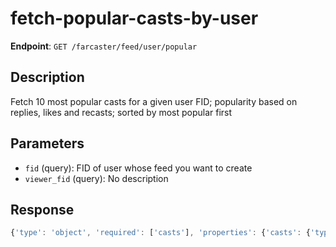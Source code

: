 # fetch-popular-casts-by-user

**Endpoint**: `GET /farcaster/feed/user/popular`

## Description
Fetch 10 most popular casts for a given user FID; popularity based on replies, likes and recasts; sorted by most popular first

## Parameters
- `fid` (query): FID of user whose feed you want to create
- `viewer_fid` (query): No description

## Response
```typescript
{'type': 'object', 'required': ['casts'], 'properties': {'casts': {'type': 'array', 'items': {'$ref': '#/components/schemas/CastWithInteractions'}}}}
```
